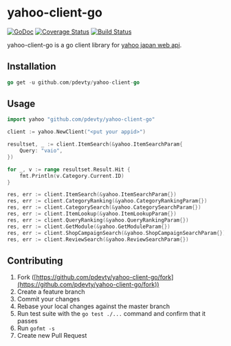 yahoo-client-go
==================

[![GoDoc](https://godoc.org/github.com/pdevty/yahoo-client-go?status.svg)](https://godoc.org/github.com/pdevty/yahoo-client-go) 
[![Coverage Status](https://coveralls.io/repos/github/pdevty/yahoo-client-go/badge.svg?branch=master)](https://coveralls.io/github/pdevty/yahoo-client-go?branch=master)
[![Build Status](https://travis-ci.org/pdevty/yahoo-client-go.svg?branch=master)](https://travis-ci.org/pdevty/yahoo-client-go)

yahoo-client-go is a go client library for [yahoo japan web api](http://developer.yahoo.co.jp/sitemap/).


## Installation

```go
go get -u github.com/pdevty/yahoo-client-go
```

## Usage

```go
import yahoo "github.com/pdevty/yahoo-client-go"
```

```go
client := yahoo.NewClient("<put your appid>")

resultset, _ := client.ItemSearch(&yahoo.ItemSearchParam{
	Query: "vaio",
})

for _, v := range resultset.Result.Hit {
	fmt.Println(v.Category.Current.ID)
}
```

```go
res, err := client.ItemSearch(&yahoo.ItemSearchParam{})
res, err := client.CategoryRanking(&yahoo.CategoryRankingParam{})
res, err := client.CategorySearch(&yahoo.CategorySearchParam{})
res, err := client.ItemLookup(&yahoo.ItemLookupParam{})
res, err := client.QueryRanking(&yahoo.QueryRankingParam{})
res, err := client.GetModule(&yahoo.GetModuleParam{})
res, err := client.ShopCampaignSearch(&yahoo.ShopCampaignSearchParam{})
res, err := client.ReviewSearch(&yahoo.ReviewSearchParam{})
```

## Contributing

1. Fork ([https://github.com/pdevty/yahoo-client-go/fork](https://github.com/pdevty/yahoo-client-go/fork))
1. Create a feature branch
1. Commit your changes
1. Rebase your local changes against the master branch
1. Run test suite with the `go test ./...` command and confirm that it passes
1. Run `gofmt -s`
1. Create new Pull Request
